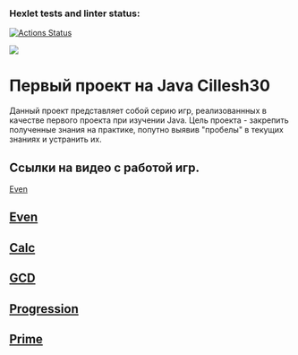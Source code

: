 ### Hexlet tests and linter status:
[![Actions Status](https://github.com/cillesh30/java-project-61/actions/workflows/hexlet-check.yml/badge.svg)](https://github.com/cillesh30/java-project-61/actions)

<a href="https://codeclimate.com/github/cillesh30/java-project-61/maintainability"><img src="https://api.codeclimate.com/v1/badges/15c0b51d2286f943cbfb/maintainability" /></a>

# Первый проект на Java Cillesh30
Данный проект представляет собой серию игр, реализованнных в качестве первого проекта при изучении Java. Цель проекта - закрепить полученные знания на практике, попутно выявив "пробелы" в текущих знаниях и устранить их.

## Ссылки на видео с работой игр.
[Even](https://asciinema.org/a/yCCtDpRImfbBTGDEz9RkdcvVW)
<h2><a href="https://asciinema.org/a/yCCtDpRImfbBTGDEz9RkdcvVW" target="_blank">Even</a></h2>

<h2><a href="https://asciinema.org/a/cqzJ7QZJEheIE2VJr6iAr4lqa" target="_blank">Calc</a></h2>

<h2><a href="https://asciinema.org/a/b35dUwhHinvKGi81lgRfFFL2T" target="_blank">GCD</a></h2>

<h2><a href="https://asciinema.org/a/ZOAlzD6DIaCHIxKrq78Z8Co3I" target="_blank">Progression</a></h2>

<h2><a href="https://asciinema.org/a/7H3G4sV7dtP2e0CJLstmJNH4s" target="_blank">Prime</a></h2>
